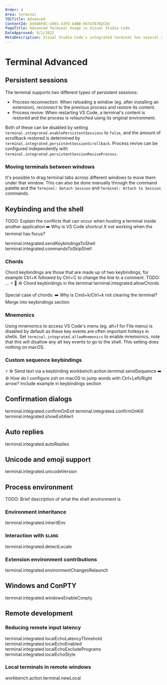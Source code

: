```yaml
---
Order: 4
Area: terminal
TOCTitle: Advanced
ContentId: D458AFDC-C001-43FD-A4BB-9474767B2C04
PageTitle: Advanced Terminal Usage in Visual Studio Code
DateApproved: 9/1/2022
MetaDescription: Visual Studio Code's integrated terminal has several advanced features.
---
```

# Terminal Advanced

## Persistent sessions

The terminal supports two different types of persistent sessions:

- Process reconnection: When reloading a window (eg. after installing an extension), _reconnect_ to the previous process and restore its content.
- Process revive: When restarting VS Code, a terminal's content is restored and the process is _relaunched_ using its original environment.

Both of these can be disabled by setting `terminal.integrated.enablePersistentSessions` to `false`, and the amount of scrollback restored is determined by `terminal.integrated.persistentSessionScrollback`. Process revive can be configured independently with `terminal.integrated.persistentSessionReviveProcess`.

### Moving terminals between windows

It's possible to drag terminal tabs across different windows to move them under that window. This can also be done manually through the command palette and the `Terminal: Detach Session` and `Terminal: Attach to Session` commands.

## Keybinding and the shell

TODO: Explain the conflicts that can occur when hosting a terminal inside another application
➡️ Why is VS Code shortcut X not working when the terminal has focus?

terminal.integrated.sendKeybindingsToShell
terminal.integrated.commandsToSkipShell

### Chords

Chord keybindings are those that are made up of two keybindings, for example Ctrl+K followed by Ctrl+C to change the line to a comment. TODO: ...
⚡ 👐 ⚙️ Chord keybindings in the terminal
terminal.integrated.allowChords

Special case of chords:
➡️ Why is Cmd+k/Ctrl+k not clearing the terminal?
Merge into keybindings section

### Mnemonics

Using mnemonics to access VS Code's menu (eg. alt+f for File menu) is disabled by default as these key events are often important hotkeys in shells. Set `terminal.integrated.allowMnemonics` to enable mnemonics, note that this will disallow any alt key events to go to the shell. This setting does nothing on macOS.

### Custom sequence keybindings

⚡ ⚙️ Send text via a keybinding
workbench.action.terminal.sendSequence
➡️ ⚙️ How do I configure zsh on macOS to jump words with Ctrl+Left/Right arrow?
Include example in keybindings section

## Confirmation dialogs

terminal.integrated.confirmOnExit
terminal.integrated.confirmOnKill
terminal.integrated.showExitAlert

## Auto replies

terminal.integrated.autoReplies

## Unicode and emoji support

terminal.integrated.unicodeVersion

## Process environment

TODO: Brief description of what the shell environment is

### Environment inheritance

terminal.integrated.inheritEnv

### Interaction with `$LANG`

terminal.integrated.detectLocale

### Extension environment contributions

terminal.integrated.environmentChangesRelaunch

## Windows and ConPTY

terminal.integrated.windowsEnableConpty

## Remote development

### Reducing remote input latency

terminal.integrated.localEchoLatencyThreshold
terminal.integrated.localEchoEnabled
terminal.integrated.localEchoExcludePrograms
terminal.integrated.localEchoStyle

### Local terminals in remote windows

workbench.action.terminal.newLocal